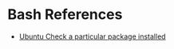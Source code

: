 # Bash References

* [Ubuntu Check a particular package installed](https://dba.stackexchange.com/a/303671)
